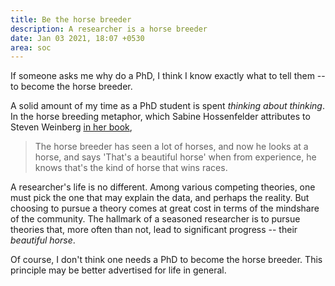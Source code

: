 ```yaml
---
title: Be the horse breeder
description: A researcher is a horse breeder
date: Jan 03 2021, 18:07 +0530
area: soc
---
```


If someone asks me why do a PhD, I think I know exactly what to tell them -- to
become the horse breeder.

A solid amount of my time as a PhD student is spent _thinking about thinking_.
In the horse breeding metaphor, which Sabine Hossenfelder attributes to Steven
Weinberg [in her book](/kb/math-and-beauty),

> The horse breeder has seen a lot of horses, and now he looks at a horse, and
> says 'That's a beautiful horse' when from experience, he knows that's the kind
> of horse that wins races.

A researcher's life is no different. Among various competing theories, one must
pick the one that may explain the data, and perhaps the reality. But choosing
to pursue a theory comes at great cost in terms of the mindshare of the
community. The hallmark of a seasoned researcher is to pursue theories that,
more often than not, lead to significant progress -- their _beautiful horse_.

Of course, I don't think one needs a PhD to become the horse breeder. This
principle may be better advertised for life in general.
